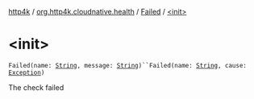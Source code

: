 [http4k](../../index.md) / [org.http4k.cloudnative.health](../index.md) / [Failed](index.md) / [&lt;init&gt;](./-init-.md)

# &lt;init&gt;

`Failed(name: `[`String`](https://kotlinlang.org/api/latest/jvm/stdlib/kotlin/-string/index.html)`, message: `[`String`](https://kotlinlang.org/api/latest/jvm/stdlib/kotlin/-string/index.html)`)``Failed(name: `[`String`](https://kotlinlang.org/api/latest/jvm/stdlib/kotlin/-string/index.html)`, cause: `[`Exception`](https://kotlinlang.org/api/latest/jvm/stdlib/kotlin/-exception/index.html)`)`

The check failed

